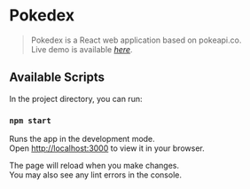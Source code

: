 # Pokedex
> Pokedex is a React web application based on pokeapi.co.\
> Live demo is available [_here_](https://pokedex-oragne.netlify.app/). 

## Available Scripts

In the project directory, you can run:

### `npm start`

Runs the app in the development mode.\
Open [http://localhost:3000](http://localhost:3000) to view it in your browser.

The page will reload when you make changes.\
You may also see any lint errors in the console.
